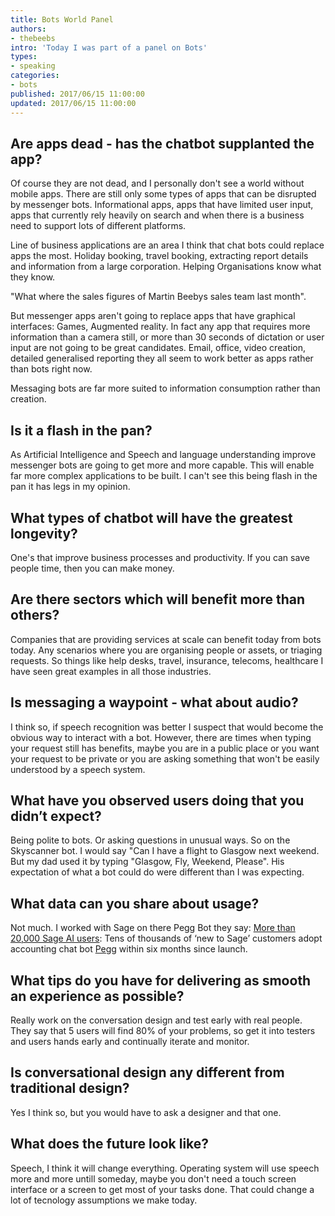 ```yaml
---
title: Bots World Panel
authors:
- thebeebs
intro: 'Today I was part of a panel on Bots'
types:
- speaking
categories:
- bots
published: 2017/06/15 11:00:00
updated: 2017/06/15 11:00:00
---
```


## Are apps dead - has the chatbot supplanted the app?

Of course they are not dead, and I personally don't see a world without mobile apps. There are still only some types of apps that can be disrupted by messenger bots. Informational apps, apps that have limited user input, apps that currently rely heavily on search and when there is a business need to support lots of different platforms.

Line of business applications are an area I think that chat bots could replace apps the most. Holiday booking, travel booking, extracting report details and information from a large corporation. Helping Organisations know what they know. 

"What where the sales figures of Martin Beebys sales team last month". 

But messenger apps aren't going to replace apps that have graphical interfaces: Games, Augmented reality. In fact any app that requires more information than a camera still, or more than 30 seconds of dictation or user input are not going to be great candidates. Email, office, video creation, detailed generalised reporting they all seem to work better as apps rather than bots right now.

Messaging bots are far more suited to information consumption rather than creation. 

## Is it a flash in the pan?
As Artificial Intelligence and Speech and language understanding improve  messenger bots are going to get more and more capable. This will enable far more complex applications to be built. I can't see this being flash in the pan it has legs in my opinion.

## What types of chatbot will have the greatest longevity?
One's that improve business processes and productivity. If you can save people time, then you can make money.

## Are there sectors which will benefit more than others?
Companies that are providing services at scale can benefit today from bots today. Any scenarios where you are organising people or assets, or triaging requests. So things like help desks, travel, insurance, telecoms, healthcare I have seen great examples in all those industries.

## Is messaging a waypoint - what about audio?
I think so, if speech recognition was better I suspect that would become the obvious way to interact with a bot. However, there are times when typing your request still has benefits, maybe you are in a public place or you want your request to be private or you are asking something that won't be easily understood by a speech system.

## What have you observed users doing that you didn’t expect?
Being polite to bots. Or asking questions in unusual ways. So on the Skyscanner bot. I would say "Can I have a flight to Glasgow next weekend. But my dad used it by typing "Glasgow, Fly, Weekend, Please". His expectation of what a bot could do were different than I was expecting.

## What data can you share about usage?
Not much. I worked with Sage on there Pegg Bot they say: [More than 20,000 Sage AI users](https://www.sage.com/us/our-news/press-releases/2017/01/cloud-and-ai): Tens of thousands of ‘new to Sage’ customers adopt accounting chat bot [Pegg](https://www.hellopegg.io/) within six months since launch.

## What tips do you have for delivering as smooth an experience as possible?
Really work on the conversation design and test early with real people. They say that 5 users will find 80% of your problems, so get it into testers and users hands early and continually iterate and monitor.

## Is conversational design any different from traditional design?
Yes I think so, but you would have to ask a designer and that one.

## What does the future look like?
Speech, I think it will change everything. Operating system will use speech more and more untill someday, maybe you don't need a touch screen interface or a screen to get most of your tasks done. That could change a lot of tecnology assumptions we make today.